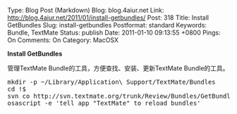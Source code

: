 Type: Blog Post (Markdown)
Blog: blog.4aiur.net
Link: http://blog.4aiur.net/2011/01/install-getbundles/
Post: 318
Title: Install GetBundles
Slug: install-getbundles
Postformat: standard
Keywords: Bundle, TextMate
Status: publish
Date: 2011-01-10 09:13:55 +0800
Pings: On
Comments: On
Category: MacOSX

**Install GetBundles**

管理TextMate Bundle的工具，方便查找、安装、更新TextMate Bundle的工具。

<pre lang="bash">mkdir -p ~/Library/Application\ Support/TextMate/Bundles
cd !$
svn co http://svn.textmate.org/trunk/Review/Bundles/GetBundles.tmbundle/
osascript -e 'tell app "TextMate" to reload bundles'</pre>
